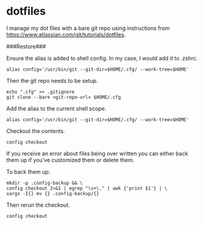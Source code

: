 # dotfiles
I manage my dot files with a bare git repo using instructions from
https://www.atlassian.com/git/tutorials/dotfiles. 

###Restore###

Ensure the alias is added to shell config.  In my case, I would add it to
.zshrc.  

```
alias config='/usr/bin/git --git-dir=$HOME/.cfg/ --work-tree=$HOME'
```

Then the git repo needs to be setup.  

```
echo ".cfg" >> .gitignore
git clone --bare <git-repo-url> $HOME/.cfg
```

Add the alias to the current shell scope. 
```
alias config='/usr/bin/git --git-dir=$HOME/.cfg/ --work-tree=$HOME'
```

Checkout the contents. 
```
config checkout
```

If you receive an error about files being over written you can either back them
up if you've customized them or delete them.  

To back them up:
```
mkdir -p .config-backup && \
config checkout 2>&1 | egrep "\s+\." | awk {'print $1'} | \
xargs -I{} mv {} .config-backup/{}
```

Then rerun the checkout.  

```
config checkout
```
